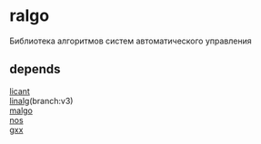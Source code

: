 # ralgo
Библиотека алгоритмов систем автоматического управления

## depends
[licant](https://github.com/mirmik/licant)  
[linalg](https://github.com/mirmik/linalg)(branch:v3)  
[malgo](https://github.com/mirmik/malgo)  
[nos](https://github.com/mirmik/nos)  
[gxx](https://github.com/mirmik/gxx)  